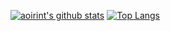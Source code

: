 [![aoirint's github stats](https://github-readme-stats.vercel.app/api?username=aoirint&count_private=true)](https://github.com/aoirint)
[![Top Langs](https://github-readme-stats.vercel.app/api/top-langs/?username=aoirint)](https://github.com/aoirint)

<!--
### Hi there 👋

**aoirint/aoirint** is a ✨ _special_ ✨ repository because its `README.md` (this file) appears on your GitHub profile.

Here are some ideas to get you started:

- 🔭 I’m currently working on ...
- 🌱 I’m currently learning ...
- 👯 I’m looking to collaborate on ...
- 🤔 I’m looking for help with ...
- 💬 Ask me about ...
- 📫 How to reach me: ...
- 😄 Pronouns: ...
- ⚡ Fun fact: ...
-->
